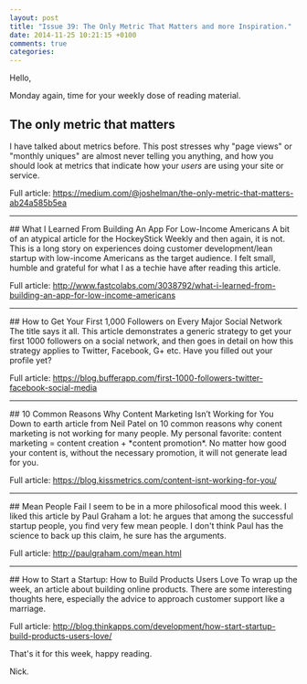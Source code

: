 ```yaml
---
layout: post
title: "Issue 39: The Only Metric That Matters and more Inspiration."
date: 2014-11-25 10:21:15 +0100
comments: true
categories: 
---
```

Hello,

Monday again, time for your weekly dose of reading material. 

## The only metric that matters
I have talked about metrics before. This post stresses why "page views" or "monthly uniques" are almost never telling you anything, and how you should look at metrics that indicate how your *users* are using your site or service.

Full article: https://medium.com/@joshelman/the-only-metric-that-matters-ab24a585b5ea
<hr>
## What I Learned From Building An App For Low-Income Americans
A bit of an atypical article for the HockeyStick Weekly and then again, it is not. This is a long story on experiences doing customer development/lean startup with low-income Americans as the target audience. I felt small, humble and grateful for what I as a techie have after reading this article. 

Full article: http://www.fastcolabs.com/3038792/what-i-learned-from-building-an-app-for-low-income-americans
<hr>
## How to Get Your First 1,000 Followers on Every Major Social Network
The title says it all. This article demonstrates a generic strategy to get your first 1000 followers on a social network, and then goes in detail on how this strategy applies to Twitter, Facebook, G+ etc. Have you filled out your profile yet?

Full article: https://blog.bufferapp.com/first-1000-followers-twitter-facebook-social-media
<hr>
## 10 Common Reasons Why Content Marketing Isn’t Working for You
Down to earth article from Neil Patel on 10 common reasons why conent marketing is not working for many people. My personal favorite: content marketing = content creation + *content promotion*. No matter how good your content is, without the necessary promotion, it will not generate lead for you.

Full article: https://blog.kissmetrics.com/content-isnt-working-for-you/
<hr>
## Mean People Fail
I seem to be in a more philosofical mood this week. I liked this article by Paul Graham a lot: he argues that among the successful startup people, you find very few mean people. I don't think Paul has the science to back up this claim, he sure has the arguments. 

Full article: http://paulgraham.com/mean.html
<hr>
## How to Start a Startup: How to Build Products Users Love
To wrap up the week, an article about building online products. There are some interesting thoughts here, especially the advice to approach customer support like a marriage.

Full article: http://blog.thinkapps.com/development/how-start-startup-build-products-users-love/

That's it for this week, happy reading.

Nick.

